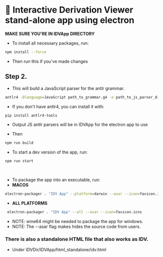 # 🚀 Interactive Derivation Viewer stand-alone app using electron

**MAKE SURE YOU'RE IN IDVApp DIRECTORY**

- To install all necessary packages, run:

```bash
npm install --force
```

- Then run this if you've made changes

## Step 2.

- This will build a JavaScript parser for the antlr grammar.

```bash
antlr4 -Dlanguage=JavaScript path_to_grammar.g4 -o path_to_js_parser_dir
```

- If you don't have antlr4, you can install it with:

```bash
pip install antlr4-tools
```

- Output JS antlr parsers will be in IDVApp for the electron app to use

- Then 

```bash
npm run build
```

- To start a dev version of the app, run:

```bash
npm run start
```

<br>

- To package the app into an executable, run:
- **MACOS**

```bash
electron-packager . "IDV App" --platform=darwin --asar --icon=favicon.icns --out=electron_executables
```

- **ALL PLATFORMS**

```bash
 electron-packager . "IDV App" --all --asar --icon=favicon.icns
```

- NOTE: wine64 might be needed to package the app for windows.
- NOTE: The --asar flag makes hides the source code from users.

### There is also a standalone HTML file that also works as IDV.

- Under IDVDir/IDVApp/html_standalone/idv.html
